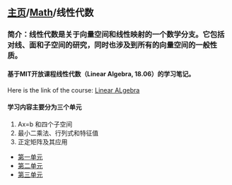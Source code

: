 ## [主页](../README.md)/[Math](./readme.md)/线性代数
### 简介：线性代数是关于向量空间和线性映射的一个数学分支。它包括对线、面和子空间的研究，同时也涉及到所有的向量空间的一般性质。

#### 基于MIT开放课程线性代数（Linear Algebra, 18.06）的学习笔记。
Here is the link of the course: [Linear ALgebra](https://ocw.mit.edu/courses/18-06sc-linear-algebra-fall-2011/pages/syllabus/)

#### 学习内容主要分为三个单元
1. Ax=b 和四个子空间
2. 最小二乘法、行列式和特征值
3. 正定矩阵及其应用

- [第一单元](./1.md)
- [第二单元](./2.md)
- [第三单元](./3.md)